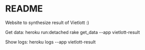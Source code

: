 # README

Website to synthesize result of Vietlott :)

Get data:
  heroku run:detached rake get_data --app vietlott-result

Show logs:
  heroku logs --app vietlott-result